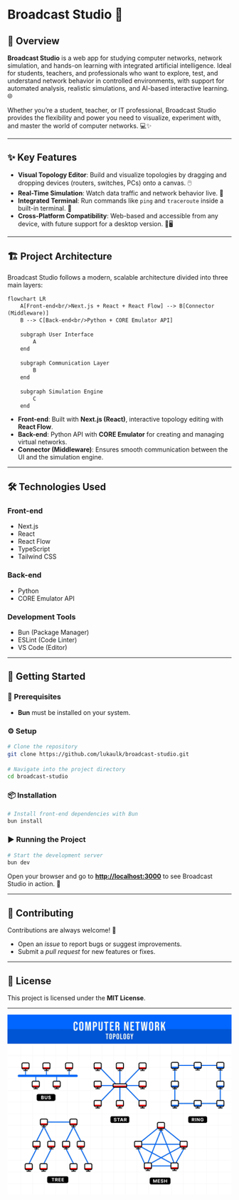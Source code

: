# Broadcast Studio 📡

## 📖 Overview

**Broadcast Studio** is a web app for studying computer networks, network simulation, and hands-on learning with integrated artificial intelligence. Ideal for students, teachers, and professionals who want to explore, test, and understand network behavior in controlled environments, with support for automated analysis, realistic simulations, and AI-based interactive learning. 🌐

Whether you’re a student, teacher, or IT professional, Broadcast Studio provides the flexibility and power you need to visualize, experiment with, and master the world of computer networks. 💻✨

---

## ✨ Key Features

* **Visual Topology Editor**: Build and visualize topologies by dragging and dropping devices (routers, switches, PCs) onto a canvas. 🖱️
* **Real-Time Simulation**: Watch data traffic and network behavior live. 🚦
* **Integrated Terminal**: Run commands like `ping` and `traceroute` inside a built-in terminal. 🚀
* **Cross-Platform Compatibility**: Web-based and accessible from any device, with future support for a desktop version. 📱🖥️

---

## 🏗️ Project Architecture

Broadcast Studio follows a modern, scalable architecture divided into three main layers:

```mermaid
flowchart LR
    A[Front-end<br/>Next.js + React + React Flow] --> B[Connector (Middleware)]
    B --> C[Back-end<br/>Python + CORE Emulator API]

    subgraph User Interface
        A
    end

    subgraph Communication Layer
        B
    end

    subgraph Simulation Engine
        C
    end
```

* **Front-end**: Built with **Next.js (React)**, interactive topology editing with **React Flow**.
* **Back-end**: Python API with **CORE Emulator** for creating and managing virtual networks.
* **Connector (Middleware)**: Ensures smooth communication between the UI and the simulation engine.

---

## 🛠️ Technologies Used

### Front-end

* Next.js
* React
* React Flow
* TypeScript
* Tailwind CSS

### Back-end

* Python
* CORE Emulator API

### Development Tools

* Bun (Package Manager)
* ESLint (Code Linter)
* VS Code (Editor)

---

## 🚀 Getting Started

### 📌 Prerequisites

* **Bun** must be installed on your system.

### ⚙️ Setup

```bash
# Clone the repository
git clone https://github.com/lukaulk/broadcast-studio.git

# Navigate into the project directory
cd broadcast-studio
```

### 📦 Installation

```bash
# Install front-end dependencies with Bun
bun install
```

### ▶️ Running the Project

```bash
# Start the development server
bun dev
```

Open your browser and go to **[http://localhost:3000](http://localhost:3000)** to see Broadcast Studio in action. 🎉

---

## 🤝 Contributing

Contributions are always welcome! 🙌

* Open an *issue* to report bugs or suggest improvements.
* Submit a *pull request* for new features or fixes.

---

## 📜 License

This project is licensed under the **MIT License**.

---

![Broadcast Studio Preview](./public/sample.png)
